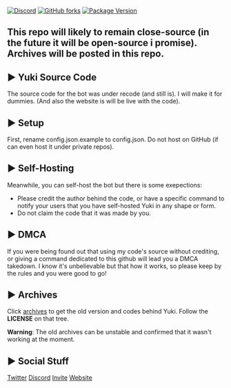 [![Discord](https://discordapp.com/api/guilds/503423569192157184/widget.png?style=shield)](https://discord.gg/ck8kajr)
[![GitHub forks](https://img.shields.io/github/forks/SplitXPlayZ/Yuki-Public)](https://github.com/SplitXPlayZ/Yuki-Public/network)
[![Package Version](https://img.shields.io/github/package-json/v/SplitXPlayZ/Yuki-Public)](https://www.npmjs.com)


## This repo will likely to remain close-source (in the future it will be open-source i promise). Archives will be posted in this repo.

## ▶ Yuki Source Code

The source code for the bot was under recode (and still is). I will make it for dummies.
(And also the website is will be live with the code).


## ▶ Setup
First, rename config.json.example to config.json. Do not host on GitHub (if can even host it under private repos).

## ▶ Self-Hosting
Meanwhile, you can self-host the bot but there is some exepections:
 * Please credit the author behind the code, or have a specific command to notify your users that you have self-hosted Yuki in any shape or form.
 * Do not claim the code that it was made by you.


## ▶ DMCA
If you were being found out that using my code's source without crediting, or giving a command dedicated to this github will lead you a DMCA takedown. I know it's unbelievable but that how it works, so please keep by the rules and you were good to go!


## ▶ Archives
Click [archives](https://github.com/yukidiscordbot/Yuki-Public/tree/archives) to get the old version and codes behind Yuki.
Follow the **LICENSE** on that tree.

**Warning**: The old archives can be unstable and confirmed that it wasn't working at the moment.


## ▶ Social Stuff
[Twitter](https://twitter.com/YukiDiscordBot)
[Discord](https://discord.gg/ck8kajr)
[Invite](https://discordapp.com/oauth2/authorize?client_id=489219428358160385&permissions=1543859415&scope=bot)
[Website](https://yukibot.xyz)
